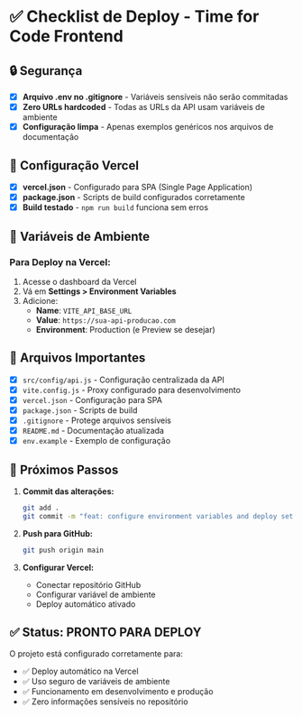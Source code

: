 # ✅ Checklist de Deploy - Time for Code Frontend

## 🔒 Segurança

- [x] **Arquivo .env no .gitignore** - Variáveis sensíveis não serão commitadas
- [x] **Zero URLs hardcoded** - Todas as URLs da API usam variáveis de ambiente
- [x] **Configuração limpa** - Apenas exemplos genéricos nos arquivos de documentação

## 🚀 Configuração Vercel

- [x] **vercel.json** - Configurado para SPA (Single Page Application)
- [x] **package.json** - Scripts de build configurados corretamente
- [x] **Build testado** - `npm run build` funciona sem erros

## 🔧 Variáveis de Ambiente

### Para Deploy na Vercel:
1. Acesse o dashboard da Vercel
2. Vá em **Settings > Environment Variables**
3. Adicione:
   - **Name**: `VITE_API_BASE_URL`
   - **Value**: `https://sua-api-producao.com`
   - **Environment**: Production (e Preview se desejar)

## 📁 Arquivos Importantes

- [x] `src/config/api.js` - Configuração centralizada da API
- [x] `vite.config.js` - Proxy configurado para desenvolvimento
- [x] `vercel.json` - Configuração para SPA
- [x] `package.json` - Scripts de build
- [x] `.gitignore` - Protege arquivos sensíveis
- [x] `README.md` - Documentação atualizada
- [x] `env.example` - Exemplo de configuração

## 🎯 Próximos Passos

1. **Commit das alterações:**
   ```bash
   git add .
   git commit -m "feat: configure environment variables and deploy setup"
   ```

2. **Push para GitHub:**
   ```bash
   git push origin main
   ```

3. **Configurar Vercel:**
   - Conectar repositório GitHub
   - Configurar variável de ambiente
   - Deploy automático ativado

## ✅ Status: PRONTO PARA DEPLOY

O projeto está configurado corretamente para:
- ✅ Deploy automático na Vercel
- ✅ Uso seguro de variáveis de ambiente
- ✅ Funcionamento em desenvolvimento e produção
- ✅ Zero informações sensíveis no repositório 